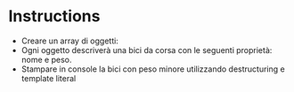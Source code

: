 # Instructions

- Creare un array di oggetti:
- Ogni oggetto descriverà una bici da corsa con le seguenti proprietà: nome e peso.
- Stampare in console la bici con peso minore utilizzando destructuring e template literal